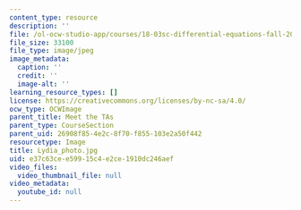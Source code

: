 ```yaml
---
content_type: resource
description: ''
file: /ol-ocw-studio-app/courses/18-03sc-differential-equations-fall-2011/e37c63cee59915c4e2ce1910dc246aef_Lydia_photo.jpg
file_size: 33100
file_type: image/jpeg
image_metadata:
  caption: ''
  credit: ''
  image-alt: ''
learning_resource_types: []
license: https://creativecommons.org/licenses/by-nc-sa/4.0/
ocw_type: OCWImage
parent_title: Meet the TAs
parent_type: CourseSection
parent_uid: 26908f85-4e2c-8f70-f855-103e2a50f442
resourcetype: Image
title: Lydia_photo.jpg
uid: e37c63ce-e599-15c4-e2ce-1910dc246aef
video_files:
  video_thumbnail_file: null
video_metadata:
  youtube_id: null
---
```

